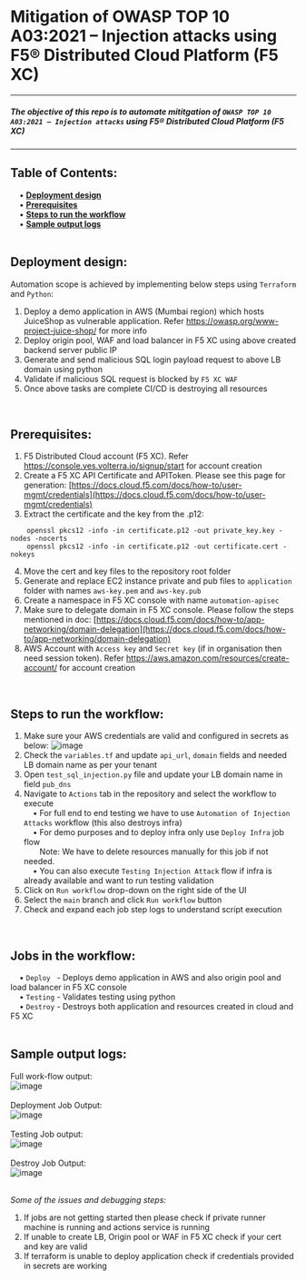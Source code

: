 # Mitigation of OWASP TOP 10 A03:2021 – Injection attacks using F5® Distributed Cloud Platform (F5 XC) #
---
##### The objective of this repo is to automate mititgation of `OWASP TOP 10 A03:2021 – Injection attacks` using F5® Distributed Cloud Platform (F5 XC)
---
**Table of Contents:** <br />
---
&nbsp;&nbsp;&nbsp;&nbsp;•	**[Deployment design](#deployment-design)** <br />
&nbsp;&nbsp;&nbsp;&nbsp;•	**[Prerequisites](#prerequisites)** <br />
&nbsp;&nbsp;&nbsp;&nbsp;•	**[Steps to run the workflow](#steps-to-run-the-workflow)** <br />
&nbsp;&nbsp;&nbsp;&nbsp;•	**[Sample output logs](#sample-output-logs)** <br />
<br />


**Deployment design:**<br />
---
Automation scope is achieved by implementing below steps using `Terraform` and `Python`: <br />
1.	Deploy a demo application in AWS (Mumbai region) which hosts JuiceShop as vulnerable application. Refer https://owasp.org/www-project-juice-shop/ for more info <br />
2.	Deploy origin pool, WAF and load balancer in F5 XC using above created backend server public IP <br />
3.	Generate and send malicious SQL login payload request to above LB domain using python <br />
4.	Validate if malicious SQL request is blocked by `F5 XC WAF` <br />
5.  Once above tasks are complete CI/CD is destroying all resources <br />
<br />

**Prerequisites:**<br />
---
1.	F5 Distributed Cloud account (F5 XC). Refer https://console.ves.volterra.io/signup/start for account creation <br />
2.	Create a F5 XC API Certificate and APIToken. Please see this page for generation: [https://docs.cloud.f5.com/docs/how-to/user-mgmt/credentials](https://docs.cloud.f5.com/docs/how-to/user-mgmt/credentials) <br />
3.	Extract the certificate and the key from the .p12: <br />
```
    openssl pkcs12 -info -in certificate.p12 -out private_key.key -nodes -nocerts
    openssl pkcs12 -info -in certificate.p12 -out certificate.cert -nokeys
```
4.	Move the cert and key files to the repository root folder <br />
5.	Generate and replace EC2 instance private and pub files to `application` folder with names `aws-key.pem` and `aws-key.pub`  <br />
6.	Create a namespace in F5 XC console with name `automation-apisec` <br />
7.	Make sure to delegate domain in F5 XC console. Please follow the steps mentioned in doc: [https://docs.cloud.f5.com/docs/how-to/app-networking/domain-delegation](https://docs.cloud.f5.com/docs/how-to/app-networking/domain-delegation) <br />
8.	AWS Account with `Access key` and `Secret key` (if in organisation then need session token). Refer https://aws.amazon.com/resources/create-account/ for account creation <br />
<br />

**Steps to run the workflow:**<br />
---
1.	Make sure your AWS credentials are valid and configured in secrets as below:
![image](https://user-images.githubusercontent.com/6093830/203716693-67fbc040-d835-46d5-94ec-8db8adaa02dc.png) <br />
2.	Check the `variables.tf` and update `api_url`, `domain` fields and needed LB domain name as per your tenant <br />
3.	Open `test_sql_injection.py` file and update your LB domain name in field `pub_dns` <br />
4.	Navigate to `Actions` tab in the repository and select the workflow to execute <br />
&nbsp;&nbsp;&nbsp;&nbsp;• For full end to end testing we have to use `Automation of Injection Attacks` workflow (this also destroys infra) <br />
&nbsp;&nbsp;&nbsp;&nbsp;• For demo purposes and to deploy infra only use `Deploy Infra` job flow <br />
&nbsp;&nbsp;&nbsp;&nbsp;&nbsp;&nbsp; Note: We have to delete resources manually for this job if not needed.<br />
&nbsp;&nbsp;&nbsp;&nbsp;• You can also execute `Testing Injection Attack` flow if infra is already available and want to run testing validation
5.	Click on `Run workflow` drop-down on the right side of the UI <br />
6.	Select the `main` branch and click `Run workflow` button <br />
7.	Check and expand each job step logs to understand script execution <br />
<br />

**Jobs in the workflow:**<br />
---
&nbsp;&nbsp;&nbsp;&nbsp;• `Deploy ` - Deploys demo application in AWS and also origin pool and load balancer in F5 XC console <br />
&nbsp;&nbsp;&nbsp;&nbsp;• `Testing` - Validates testing using python <br />
&nbsp;&nbsp;&nbsp;&nbsp;• `Destroy` - Destroys both application and resources created in cloud and F5 XC <br />
<br />

**Sample output logs:**<br />
---
Full work-flow output:<br />
![image](https://user-images.githubusercontent.com/6093830/203716947-fe1307e9-37ec-4bf6-91a3-87ea63f67e12.png) <br />
<br />
Deployment Job Output: <br />
![image](https://user-images.githubusercontent.com/6093830/203717036-9234f6f8-97d8-4d9c-bd31-05b92b37b8c0.png) <br />
<br />
Testing Job output: <br />
![image](https://user-images.githubusercontent.com/6093830/203717213-cde2b3bc-8cb4-49cc-9dd4-9fa005ffe921.png) <br />
<br />
Destroy Job Output: <br />
![image](https://user-images.githubusercontent.com/6093830/203717267-af99f749-c4b2-4f9e-86d4-453062d0e487.png) <br />
<br />


*Some of the issues and debugging steps:*<br />
1. If jobs are not getting started then please check if private runner machine is running and actions service is running
2. If unable to create LB, Origin pool or WAF in F5 XC check if your cert and key are valid
3. If terraform is unable to deploy application check if credentials provided in secrets are working
